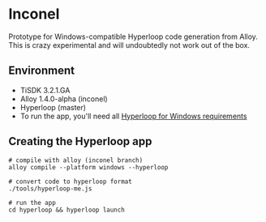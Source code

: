 # Inconel

Prototype for Windows-compatible Hyperloop code generation from Alloy. This is crazy experimental and will undoubtedly not work out of the box.

## Environment

* TiSDK 3.2.1.GA
* Alloy 1.4.0-alpha (inconel)
* Hyperloop (master)
* To run the app, you'll need all [Hyperloop for Windows requirements](https://github.com/appcelerator/hyperloop/wiki/Running-Hyperloop-on-Windows)

## Creating the Hyperloop app

```
# compile with alloy (inconel branch)
alloy compile --platform windows --hyperloop

# convert code to hyperloop format
./tools/hyperloop-me.js

# run the app
cd hyperloop && hyperloop launch
```